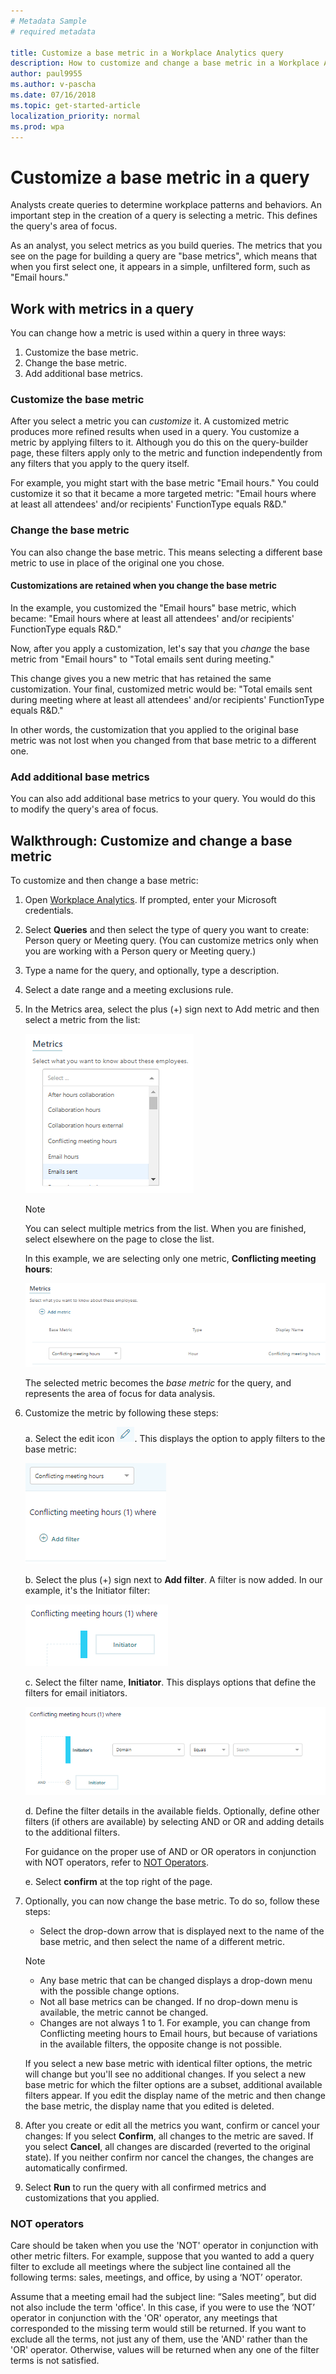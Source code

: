 ```yaml
---
# Metadata Sample
# required metadata

title: Customize a base metric in a Workplace Analytics query
description: How to customize and change a base metric in a Workplace Analytics query. 
author: paul9955
ms.author: v-pascha
ms.date: 07/16/2018
ms.topic: get-started-article
localization_priority: normal 
ms.prod: wpa
---
```


# Customize a base metric in a query

Analysts create queries to determine workplace patterns and behaviors. An important step in the creation of a query is selecting a metric. This defines the query's area of focus.

As an analyst, you select metrics as you build queries. The metrics that you see on the page for building a query are "base metrics", which means that when you first select one, it appears in a simple, unfiltered form, such as "Email hours." 

## Work with metrics in a query

You can change how a metric is used within a query in three ways:
1. Customize the base metric.
2. Change the base metric.
3. Add additional base metrics. 

### Customize the base metric 

After you select a metric you can _customize_ it. A customized metric produces more refined results when used in a query. You customize a metric by applying filters to it. Although you do this on the query-builder page, these filters apply only to the metric and function independently from any filters that you apply to the query itself. 

For example, you might start with the base metric "Email hours." You could customize it so that it became a more targeted metric: "Email hours where at least all attendees' and/or recipients' FunctionType equals R&D."  

### Change the base metric

You can also change the base metric. This means selecting a different base metric to use in place of the original one you chose.

#### Customizations are retained when you change the base metric

In the example, you customized the "Email hours" base metric, which became: "Email hours where at least all attendees' and/or recipients' FunctionType equals R&D." 

Now, after you apply a customization, let's say that you _change_ the base metric from "Email hours" to "Total emails sent during meeting." 

This change gives you a new metric that has retained the same customization. Your final, customized metric would be: "Total emails sent during meeting where at least all attendees' and/or recipients' FunctionType equals R&D."

In other words, the customization that you applied to the original base metric was not lost when you changed from that base metric to a different one. 

### Add additional base metrics

You can also add additional base metrics to your query. You would do this to modify the query's area of focus.

## Walkthrough: Customize and change a base metric

To customize and then change a base metric: 

1. Open [Workplace Analytics](https://workplaceanalytics.office.com). If prompted, enter your Microsoft credentials.

2. Select **Queries** and then select the type of query you want to create: Person query or Meeting query. (You can customize metrics only when you are working with a Person query or Meeting query.)

3. Type a name for the query, and optionally, type a description.

4. Select a date range and a meeting exclusions rule. 

5. In the Metrics area, select the plus (+) sign next to Add metric and then select a metric from the list:
 
   ![select a metric](../Images/WpA/Tutorials/custom-metric-01.png)

   > [!Note] 
   > You can select multiple metrics from the list. When you are finished, select elsewhere on the page to close the list. 

   In this example, we are selecting only one metric, **Conflicting meeting hours**:

   ![selected metric](../Images/WpA/Tutorials/custom-metric-02.png)

   The selected metric becomes the _base metric_ for the query, and represents the area of focus for data analysis. 

6. Customize the metric by following these steps:

   a. Select the edit icon ![edit icon](../Images/WpA/Tutorials/edit-icon.png). This displays the option to apply filters to the base metric: 

   ![selected metric](../Images/WpA/Tutorials/custom-metric-03.png)

   b. Select the plus (+) sign next to **Add filter**. A filter is now added. In our example, it's the Initiator filter:
   
   ![selected metric](../Images/WpA/Tutorials/custom-metric-04.png)

   c. Select the filter name, **Initiator**. This displays options that define the filters for email initiators.

   ![selected metric](../Images/WpA/Tutorials/custom-metric-05.png)

   d. Define the filter details in the available fields. Optionally, define other filters (if others are available) by selecting AND or OR and adding details to the additional filters. 
   
    For guidance on the proper use of AND or OR operators in conjunction with NOT operators, refer to [NOT Operators](#not-operators).

   e. Select **confirm** at the top right of the page.

7. Optionally, you can now change the base metric.    To do so, follow these steps:

    * Select the drop-down arrow that is displayed next to the name of the base metric, and then select the name of a different metric.
   
   >[!Note] 
     * Any base metric that can be changed displays a drop-down menu with the possible change options.
     * Not all base metrics can be changed. If no drop-down menu is available, the metric cannot be changed. 
     * Changes are not always 1 to 1. For example, you can change from Conflicting meeting hours to Email hours, but because of variations in the available filters, the opposite change is not possible.

   If you select a new base metric with identical filter options, the metric will change but you'll see no additional changes. If you select a new base metric for which the filter options are a subset, additional available filters appear. If you edit the display name of the metric and then change the base metric, the display name that you edited is deleted.

8. After you create or edit all the metrics you want, confirm or cancel your changes: If you select **Confirm**, all changes to the metric are saved. If you select **Cancel**, all changes are discarded (reverted to the original state). If you neither confirm nor cancel the changes, the changes are automatically confirmed.
 
9. Select **Run** to run the query with all confirmed metrics and customizations that you applied.


### NOT operators

Care should be taken when you use the 'NOT' operator in conjunction with other metric filters. For example, suppose that you wanted to add a query filter to exclude all meetings where the subject line contained all the following terms: sales, meetings, and office, by using a ‘NOT’ operator.

Assume that a meeting email had the subject line: “Sales meeting”, but did not also include the term 'office'. In this case, if you were to use the ‘NOT’ operator in conjunction with the 'OR' operator, any meetings that corresponded to the missing term would still be returned. If you want to exclude all the terms, not just any of them, use the 'AND' rather than the 'OR' operator. Otherwise, values will be returned when any one of the filter terms is not satisfied.
